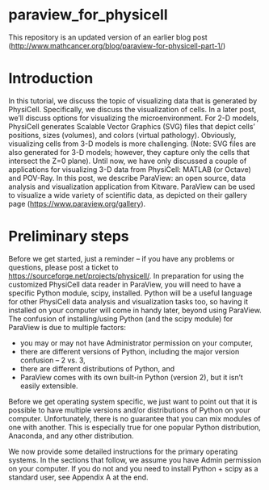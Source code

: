 # paraview_for_physicell

This repository is an updated version of an earlier blog post (http://www.mathcancer.org/blog/paraview-for-physicell-part-1/)

# Introduction
In this tutorial, we discuss the topic of visualizing data that is generated by PhysiCell. Specifically, we discuss the visualization of cells. In a later post, we’ll discuss options for visualizing the microenvironment. For 2-D models, PhysiCell generates Scalable Vector Graphics (SVG) files that depict cells’ positions, sizes (volumes), and colors (virtual pathology). Obviously, visualizing cells from 3-D models is more challenging. (Note: SVG files are also generated for 3-D models; however, they capture only the cells that intersect the Z=0 plane). Until now, we have only discussed a couple of applications for visualizing 3-D data from PhysiCell: MATLAB (or Octave) and POV-Ray. In this post, we describe ParaView: an open source, data analysis and visualization application from Kitware. ParaView can be used to visualize a wide variety of scientific data, as depicted on their gallery page (https://www.paraview.org/gallery).

# Preliminary steps
Before we get started, just a reminder – if you have any problems or questions, please post a ticket to https://sourceforge.net/projects/physicell/. In preparation for using the customized PhysiCell data reader in ParaView, you will need to have a specific Python module, scipy, installed. Python will be a useful language for other PhysiCell data analysis and visualization tasks too, so having it installed on your computer will come in handy later, beyond using ParaView. The confusion of installing/using Python (and the scipy module) for ParaView is due to multiple factors:

* you may or may not have Administrator permission on your computer,
* there are different versions of Python, including the major version confusion – 2 vs. 3,
* there are different distributions of Python, and
* ParaView comes with its own built-in Python (version 2), but it isn’t easily extensible.

Before we get operating system specific, we just want to point out that it is possible to have multiple versions and/or distributions of Python on your computer. Unfortunately, there is no guarantee that you can mix modules of one with another. This is especially true for one popular Python distribution, Anaconda, and any other distribution.

We now provide some detailed instructions for the primary operating systems. In the sections that follow, we assume you have Admin permission on your computer. If you do not and you need to install Python + scipy as a standard user, see Appendix A at the end.